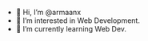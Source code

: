 - 👋 Hi, I’m @armaanx
- 👀 I’m interested in Web Development.
- 🌱 I’m currently learning Web Dev.



<!---
armaanx/armaanx is a ✨ special ✨ repository because its `README.md` (this file) appears on your GitHub profile.
You can click the Preview link to take a look at your changes.
--->
